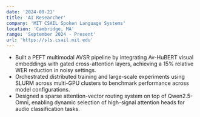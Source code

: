 ```yaml
---
date: '2024-09-21'
title: 'AI Researcher'
company: 'MIT CSAIL Spoken Language Systems'
location: 'Cambridge, MA'
range: 'September 2024 - Present'
url: 'https://sls.csail.mit.edu'
---
```


- Built a PEFT multimodal AVSR pipeline by integrating Av-HuBERT visual embeddings with gated cross-attention layers, achieving a 15% relative WER reduction in noisy settings.
- Orchestrated distributed training and large-scale experiments using SLURM across multi-GPU clusters to benchmark performance across model configurations.
- Designed a sparse attention-vector routing system on top of Qwen2.5-Omni, enabling dynamic selection of high-signal attention heads for audio classification tasks.
